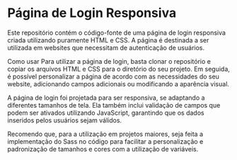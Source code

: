 <h1>Página de Login Responsiva</h1>

Este repositório contém o código-fonte de uma página de login responsiva criada utilizando puramente HTML e CSS. A página é destinada a ser utilizada em websites que necessitam de autenticação de usuários.

Como usar
Para utilizar a página de login, basta clonar o repositório e copiar os arquivos HTML e CSS para o diretório do seu projeto. Em seguida, é possível personalizar a página de acordo com as necessidades do seu website, adicionando campos adicionais ou modificando a aparência visual.

A página de login foi projetada para ser responsiva, se adaptando a diferentes tamanhos de tela. Ela também inclui validação de campos que podem ser ativados utilizando JavaScript, garantindo que os dados inseridos pelos usuários sejam válidos.

Recomendo que, para a utilização em projetos maiores, seja feita a implementação do Sass no código para facilitar a personalização e padronização de tamanhos e cores com a utilização de variáveis. 
